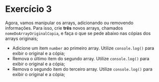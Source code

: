 # Exercício 3

Agora, vamos manipular os arrays, adicionando ou removendo informações. Para isso, crie **três** novos arrays, chamados `nomeDoArrayOriginalCopia`, e faça o que se pede abaixo nas cópias dos arrays originais;

- Adicione um item `number` ao primeiro array. Utilize `console.log()` para exibir o original e a cópia;
- Remova o último item do segundo array. Utilize `console.log()` para exibir o original e a cópia;
- Remova o segundo item do terceiro array. Utilize `console.log()` para exibir o original e a cópia;


